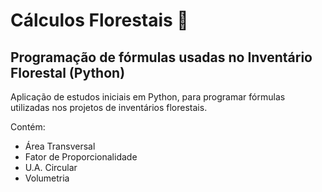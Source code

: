 # Cálculos Florestais :deciduous_tree:

## Programação de fórmulas usadas no Inventário Florestal  (Python)



Aplicação de estudos iniciais em Python, para programar fórmulas utilizadas nos projetos de inventários florestais.

Contém: 

- Área Transversal
- Fator de Proporcionalidade
- U.A. Circular
- Volumetria